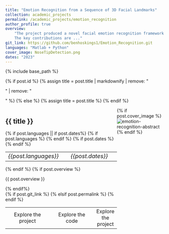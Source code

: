```yaml
---
title: "Emotion Recognition from a Sequence of 3D Facial Landmarks"
collection: academic_projects
permalink: /academic_projects/emotion_recognition
author_profile: true
overview: 
    "The project produced a novel facial emotion recognition framework that can be used to classify images. <br>
    The key contributions are ..."
git_link: https://github.com/benhoskings1/Emotion_Recognition.git
languages: "Matlab + Python"
cover_image: NoseTipDetection.png
dates: "2023"
---
```


{% include base_path %}

{% if post.id %}
  {% assign title = post.title | markdownify | remove: "<p>" | remove: "</p>" %}
{% else %}
  {% assign title = post.title %}
{% endif %}

<style>
/* Create two equal columns that floats next to each other */
.column {
  float: left;
  width: 50%;
}

/* Clear floats after the columns */
.row:after {
  content: "";
  display: table;
  clear: both;
}
</style>

<div class="list__item">
  <article class="archive__item">
    <div class="row">
      <div class="column" style="float: left; width: 70%;">
        <!-- Left column - Product overview -->
        <h2 style="margin-left: auto; margin-right: auto;">
          {{ title }}
        </h2>
        {% if post.languages || if post.dates%}
          <table style="width:100%; border: none;">
            <tr style="padding-top: 50px;">
              {% if post.languages %}
                <td style="width:50%; border: none;font-style: italic;font-weight: normal; font-size: 18px; text-align: center;">
                  {{post.languages}}
                </td>
              {% endif %}
              {% if post.dates %}
                <td style="width:50%; border: none;
                font-style: italic;font-weight: normal; font-size: 18px; text-align: center;">
                  {{post.dates}}
                </td>
              {% endif %}
            </tr>
          </table>
        {% endif %}
        {% if post.overview %}
          <p style="padding-top: 0"> {{ post.overview }} </p>
        {% endif%}
        <div>
          <table style="width:100%;border:none;">
            <tr>
              {% if post.git_link %}
                <td style="width:50%; border: none; text-align:center;"><a>
                  Explore the project
                </a></td>
                <td style="width: 50%; border:none; text-align:center;"><a>
                  Explore the code
                </a></td>
              {% elsif post.permalink %}
                <td style="border:none; text-align:center;"><a>
                  Explore the project
                </a></td>
              {% endif %}
            </tr>
          </table>
        </div>
      </div>
      <!-- Right column - Image -->
      <div class="column" style="float: left; width: 30%">
        {% if post.cover_image %}
          <div>
            <img src="/images/NoseTipDetection.png" alt="emotion-recognition-abstract" style="height: auto; max-height: 300px; display: block; margin-left: auto; margin-right: auto;"/>
          </div>
        {% endif %}
      </div>
    </div>
    <br>
  </article>
</div>